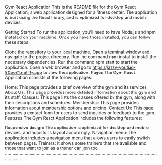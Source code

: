 Gym React Application
This is the README file for the Gym React Application, a web application designed for a fitness center. The application is built using the React library, and is optimized for desktop and mobile devices.

Getting Started
To run the application, you'll need to have Node.js and npm installed on your machine. Once you have those installed, you can follow these steps:

Clone the repository to your local machine.
Open a terminal window and navigate to the project directory.
Run the command npm install to install the necessary dependencies.
Run the command npm start to start the application.
Open a web browser and go to https://jazzy-youtiao-80be81.netlify.app to view the application.
Pages
The Gym React Application consists of the following pages:

Home: This page provides a brief overview of the gym and its services.
About Us: This page provides more detailed information about the gym and its staff.
Classes: This page lists the classes offered by the gym, along with their descriptions and schedules.
Membership: This page provides information about membership options and pricing.
Contact Us: This page provides a contact form for users to send inquiries or feedback to the gym.
Features
The Gym React Application includes the following features:

Responsive design: The application is optimized for desktop and mobile devices, and adjusts its layout accordingly.
Navigation menu: The application includes a navigation menu that allows users to easily switch between pages.
Trainers: it shows some trainers that are available and those that want to join as a trainer can join too.
.........................................................................................................................................
